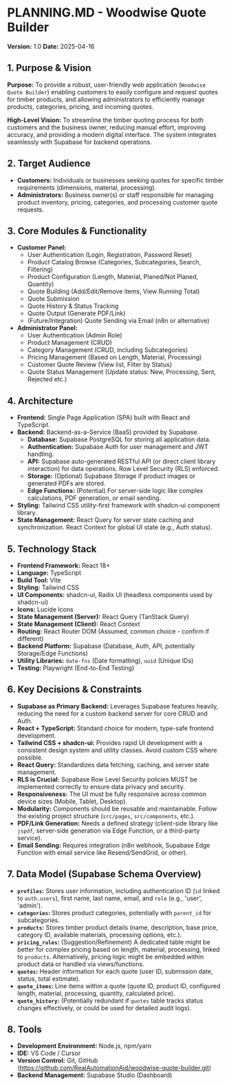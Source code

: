 # PLANNING.MD - Woodwise Quote Builder

**Version:** 1.0
**Date:** 2025-04-16

## 1. Purpose & Vision

**Purpose:** To provide a robust, user-friendly web application (`Woodwise Quote Builder`) enabling customers to easily configure and request quotes for timber products, and allowing administrators to efficiently manage products, categories, pricing, and incoming quotes.

**High-Level Vision:** To streamline the timber quoting process for both customers and the business owner, reducing manual effort, improving accuracy, and providing a modern digital interface. The system integrates seamlessly with Supabase for backend operations.

## 2. Target Audience

* **Customers:** Individuals or businesses seeking quotes for specific timber requirements (dimensions, material, processing).
* **Administrators:** Business owner(s) or staff responsible for managing product inventory, pricing, categories, and processing customer quote requests.

## 3. Core Modules & Functionality

* **Customer Panel:**
    * User Authentication (Login, Registration, Password Reset)
    * Product Catalog Browse (Categories, Subcategories, Search, Filtering)
    * Product Configuration (Length, Material, Planed/Not Planed, Quantity)
    * Quote Building (Add/Edit/Remove items, View Running Total)
    * Quote Submission
    * Quote History & Status Tracking
    * Quote Output (Generate PDF/Link)
    * (Future/Integration) Quote Sending via Email (n8n or alternative)
* **Administrator Panel:**
    * User Authentication (Admin Role)
    * Product Management (CRUD)
    * Category Management (CRUD, including Subcategories)
    * Pricing Management (Based on Length, Material, Processing)
    * Customer Quote Review (View list, Filter by Status)
    * Quote Status Management (Update status: New, Processing, Sent, Rejected etc.)

## 4. Architecture

* **Frontend:** Single Page Application (SPA) built with React and TypeScript.
* **Backend:** Backend-as-a-Service (BaaS) provided by Supabase.
    * **Database:** Supabase PostgreSQL for storing all application data.
    * **Authentication:** Supabase Auth for user management and JWT handling.
    * **API:** Supabase auto-generated RESTful API (or direct client library interaction) for data operations. Row Level Security (RLS) enforced.
    * **Storage:** (Optional) Supabase Storage if product images or generated PDFs are stored.
    * **Edge Functions:** (Potential) For server-side logic like complex calculations, PDF generation, or email sending.
* **Styling:** Tailwind CSS utility-first framework with shadcn-ui component library.
* **State Management:** React Query for server state caching and synchronization. React Context for global UI state (e.g., Auth status).

## 5. Technology Stack

* **Frontend Framework:** React 18+
* **Language:** TypeScript
* **Build Tool:** Vite
* **Styling:** Tailwind CSS
* **UI Components:** shadcn-ui, Radix UI (headless components used by shadcn-ui)
* **Icons:** Lucide Icons
* **State Management (Server):** React Query (TanStack Query)
* **State Management (Client):** React Context
* **Routing:** React Router DOM (Assumed, common choice - confirm if different)
* **Backend Platform:** Supabase (Database, Auth, API, potentially Storage/Edge Functions)
* **Utility Libraries:** `date-fns` (Date formatting), `uuid` (Unique IDs)
* **Testing:** Playwright (End-to-End Testing)

## 6. Key Decisions & Constraints

* **Supabase as Primary Backend:** Leverages Supabase features heavily, reducing the need for a custom backend server for core CRUD and Auth.
* **React + TypeScript:** Standard choice for modern, type-safe frontend development.
* **Tailwind CSS + shadcn-ui:** Provides rapid UI development with a consistent design system and utility classes. Avoid custom CSS where possible.
* **React Query:** Standardizes data fetching, caching, and server state management.
* **RLS is Crucial:** Supabase Row Level Security policies MUST be implemented correctly to ensure data privacy and security.
* **Responsiveness:** The UI must be fully responsive across common device sizes (Mobile, Tablet, Desktop).
* **Modularity:** Components should be reusable and maintainable. Follow the existing project structure (`src/pages`, `src/components`, etc.).
* **PDF/Link Generation:** Needs a defined strategy (client-side library like `jspdf`, server-side generation via Edge Function, or a third-party service).
* **Email Sending:** Requires integration (n8n webhook, Supabase Edge Function with email service like Resend/SendGrid, or other).

## 7. Data Model (Supabase Schema Overview)

* **`profiles`:** Stores user information, including authentication ID (`id` linked to `auth.users`), first name, last name, email, and `role` (e.g., 'user', 'admin').
* **`categories`:** Stores product categories, potentially with `parent_id` for subcategories.
* **`products`:** Stores timber product details (name, description, base price, category ID, available materials, processing options, etc.).
* **`pricing_rules`:** (Suggestion/Refinement) A dedicated table might be better for complex pricing based on length, material, processing, linked to `products`. Alternatively, pricing logic might be embedded within product data or handled via views/functions.
* **`quotes`:** Header information for each quote (user ID, submission date, status, total estimate).
* **`quote_items`:** Line items within a quote (quote ID, product ID, configured length, material, processing, quantity, calculated price).
* **`quote_history`:** (Potentially redundant if `quotes` table tracks status changes effectively, or could be used for detailed audit logs).

## 8. Tools

* **Development Environment:** Node.js, npm/yarn
* **IDE:** VS Code / Cursor
* **Version Control:** Git, GitHub (https://github.com/RealAutomationAid/woodwise-quote-builder.git)
* **Backend Management:** Supabase Studio (Dashboard)
